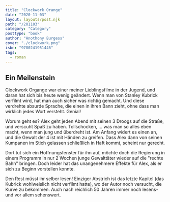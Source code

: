 ```yaml
---
title: "Clockwork Orange"
date: "2020-11-03"
layout: layouts/post.njk
path: "/201103"
category: "Category"
posttype: "book"
author: "Anothony Burgess"
cover: "./clockwork.png"
isbn: "9780241951446"
tags:
  - roman
---
```

## Ein Meilenstein

Clockwork Organge war einer meiner Lieblingsfilme in der Jugend, und daran hat sich bis heute wenig geändert. Wenn man von Stanley Kubrick verfilmt wird, hat man auch sicher was richtig gemacht. Und diese verdrehte absurde Sprache, die einen in ihren Bann zieht, ohne dass man wirklich jedes Wort versteht. Genial!

Worum geht es? Alex geht jeden Abend mit seinen 3 Droogs auf die Straße, und verscuht Spaß zu haben. Tollschocken, ... was man so alles eben macht, wenn man jung und überdreht ist. Am Anfang widert es einen an, und die Gewalt der 4 ist mit Händen zu greifen. Dass Alex dann von seinen Kumpanen im Stich gelassen schließlich in Haft kommt, scheint nur gerecht.

Dort tut sich ein Hoffnungsfenster für ihn auf, möchte doch die Regierung in einem Programm in nur 2 Wochen junge Gewalttäter wieder auf die "rechte Bahn" bringen. Doch leider hat das unangenehmere Effekte für Alex, als er sich zu Beginn vorstellen konnte.

Den Rest müsst ihr selber lesen! Einziger Abstrich ist das letzte Kapitel (das Kubrick wohlweislich nicht verfilmt hatte), wo der Autor noch versucht, die Kurve zu bekommen. Auch nach reichlich 50 Jahren immer noch lesens- und vor allem sehenswert.

